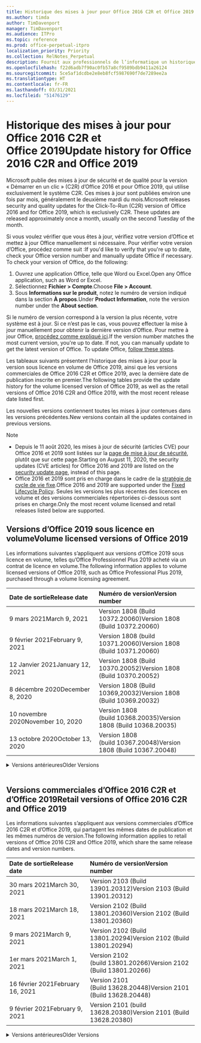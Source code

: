 ```yaml
---
title: Historique des mises à jour pour Office 2016 C2R et Office 2019
ms.author: timda
author: TimDavenport
manager: TimDavenport
ms.audience: ITPro
ms.topic: reference
ms.prod: office-perpetual-itpro
localization_priority: Priority
ms.collection: RelNotes_Perpetual
description: Fournit aux professionnels de l’informatique un historique des mises à jour pour les versions perpétuelles d’Office 2016 et 2019 qui utilisent la technologie « Démarrer en un clic » (C2R)
ms.openlocfilehash: f22d6adb7f90ac0fb57a8cf9589bdb9411a26124
ms.sourcegitcommit: 5ce5af1dcdbe2e8eb8fcf5987690f7de7289ee2a
ms.translationtype: HT
ms.contentlocale: fr-FR
ms.lasthandoff: 03/31/2021
ms.locfileid: "51476129"
---
```

# <a name="update-history-for-office-2016-c2r-and-office-2019"></a><span data-ttu-id="dbadd-103">Historique des mises à jour pour Office 2016 C2R et Office 2019</span><span class="sxs-lookup"><span data-stu-id="dbadd-103">Update history for Office 2016 C2R and Office 2019</span></span>

<span data-ttu-id="dbadd-p101">Microsoft publie des mises à jour de sécurité et de qualité pour la version « Démarrer en un clic » (C2R) d’Office 2016 et pour Office 2019, qui utilise exclusivement le système C2R. Ces mises à jour sont publiées environ une fois par mois, généralement le deuxième mardi du mois.</span><span class="sxs-lookup"><span data-stu-id="dbadd-p101">Microsoft releases security and quality updates for the Click-To-Run (C2R) version of Office 2016 and for Office 2019, which is exclusively C2R. These updates are released approximately once a month, usually on the second Tuesday of the month.</span></span>

<span data-ttu-id="dbadd-p102">Si vous voulez vérifier que vous êtes à jour, vérifiez votre version d’Office et mettez à jour Office manuellement si nécessaire. Pour vérifier votre version d’Office, procédez comme suit :</span><span class="sxs-lookup"><span data-stu-id="dbadd-p102">If you'd like to verify that you're up to date, check your Office version number and manually update Office if necessary. To check your version of Office, do the following:</span></span>

  1.    <span data-ttu-id="dbadd-108">Ouvrez une application Office, telle que Word ou Excel.</span><span class="sxs-lookup"><span data-stu-id="dbadd-108">Open any Office application, such as Word or Excel.</span></span>
  2.    <span data-ttu-id="dbadd-109">Sélectionnez **Fichier > Compte**.</span><span class="sxs-lookup"><span data-stu-id="dbadd-109">Choose **File > Account**.</span></span>
  3.    <span data-ttu-id="dbadd-110">Sous **Informations sur le produit**, notez le numéro de version indiqué dans la section **À propos**.</span><span class="sxs-lookup"><span data-stu-id="dbadd-110">Under **Product Information**, note the version number under the **About section**.</span></span>

<span data-ttu-id="dbadd-p103">Si le numéro de version correspond à la version la plus récente, votre système est à jour. Si ce n’est pas le cas, vous pouvez effectuer la mise à jour manuellement pour obtenir la dernière version d’Office. Pour mettre à jour Office, [procédez comme expliqué ici](https://support.office.com/article/2ab296f3-7f03-43a2-8e50-46de917611c5).</span><span class="sxs-lookup"><span data-stu-id="dbadd-p103">If the version number matches the most current version, you're up to date. If not, you can manually update to get the latest version of Office. To update Office, [follow these steps](https://support.office.com/article/2ab296f3-7f03-43a2-8e50-46de917611c5).</span></span>


<span data-ttu-id="dbadd-114">Les tableaux suivants présentent l’historique des mises à jour pour la version sous licence en volume de Office 2019, ainsi que les versions commerciales de Office 2016 C2R et Office 2019, avec la dernière date de publication inscrite en premier.</span><span class="sxs-lookup"><span data-stu-id="dbadd-114">The following tables provide the update history for the volume licensed version of Office 2019, as well as the retail versions of Office 2016 C2R and Office 2019, with the most recent release date listed first.</span></span>

<span data-ttu-id="dbadd-115">Les nouvelles versions contiennent toutes les mises à jour contenues dans les versions précédentes.</span><span class="sxs-lookup"><span data-stu-id="dbadd-115">New versions contain all the updates contained in previous versions.</span></span>


 > [!NOTE]
> - <span data-ttu-id="dbadd-116">Depuis le 11 août 2020, les mises à jour de sécurité (articles CVE) pour Office 2016 et 2019 sont listées sur la [page de mise à jour de sécurité](./microsoft365-apps-security-updates.md), plutôt que sur cette page.</span><span class="sxs-lookup"><span data-stu-id="dbadd-116">Starting on August 11, 2020, the security updates (CVE articles) for Office 2016 and 2019 are listed on the [security update page](./microsoft365-apps-security-updates.md), instead of this page.</span></span> 
> - <span data-ttu-id="dbadd-117">Office 2016 et 2019 sont pris en charge dans le cadre de la [stratégie de cycle de vie fixe](/lifecycle/policies/fixed).</span><span class="sxs-lookup"><span data-stu-id="dbadd-117">Office 2016 and 2019 are supported under the [Fixed Lifecycle Policy](/lifecycle/policies/fixed).</span></span> <span data-ttu-id="dbadd-118">Seules les versions les plus récentes des licences en volume et des versions commerciales répertoriées ci-dessous sont prises en charge.</span><span class="sxs-lookup"><span data-stu-id="dbadd-118">Only the most recent volume licensed and retail releases listed below are supported.</span></span>


## <a name="volume-licensed-versions-of-office-2019"></a><span data-ttu-id="dbadd-119">Versions d’Office 2019 sous licence en volume</span><span class="sxs-lookup"><span data-stu-id="dbadd-119">Volume licensed versions of Office 2019</span></span>
<span data-ttu-id="dbadd-120">Les informations suivantes s’appliquent aux versions d’Office 2019 sous licence en volume, telles qu’Office Professionnel Plus 2019 acheté via un contrat de licence en volume.</span><span class="sxs-lookup"><span data-stu-id="dbadd-120">The following information applies to volume licensed versions of Office 2019, such as Office Professional Plus 2019, purchased through a volume licensing agreement.</span></span>

[//]: # (NE PAS SUPPRIMER LE DÉBUT DU TABLEAU VL)


|<span data-ttu-id="dbadd-122">**Date de sortie**</span><span class="sxs-lookup"><span data-stu-id="dbadd-122">**Release date**</span></span>|<span data-ttu-id="dbadd-123">**Numéro de version**</span><span class="sxs-lookup"><span data-stu-id="dbadd-123">**Version number**</span></span>|
|:-----|:-----|
|<span data-ttu-id="dbadd-124">9 mars 2021</span><span class="sxs-lookup"><span data-stu-id="dbadd-124">March 9, 2021</span></span>|<span data-ttu-id="dbadd-125">Version 1808 (Build 10372.20060)</span><span class="sxs-lookup"><span data-stu-id="dbadd-125">Version 1808 (Build 10372.20060)</span></span>|
|<span data-ttu-id="dbadd-126">9 février 2021</span><span class="sxs-lookup"><span data-stu-id="dbadd-126">February 9, 2021</span></span>|<span data-ttu-id="dbadd-127">Version 1808 (build 10371.20060)</span><span class="sxs-lookup"><span data-stu-id="dbadd-127">Version 1808 (Build 10371.20060)</span></span>|
|<span data-ttu-id="dbadd-128">12 Janvier 2021</span><span class="sxs-lookup"><span data-stu-id="dbadd-128">January 12, 2021</span></span>|<span data-ttu-id="dbadd-129">Version 1808 (Build 10370.20052)</span><span class="sxs-lookup"><span data-stu-id="dbadd-129">Version 1808 (Build 10370.20052)</span></span>|
|<span data-ttu-id="dbadd-130">8 décembre 2020</span><span class="sxs-lookup"><span data-stu-id="dbadd-130">December 8, 2020</span></span>|<span data-ttu-id="dbadd-131">Version 1808 (Build 10369,20032)</span><span class="sxs-lookup"><span data-stu-id="dbadd-131">Version 1808 (Build 10369.20032)</span></span>|
|<span data-ttu-id="dbadd-132">10 novembre 2020</span><span class="sxs-lookup"><span data-stu-id="dbadd-132">November 10, 2020</span></span>|<span data-ttu-id="dbadd-133">Version 1808 (build 10368.20035)</span><span class="sxs-lookup"><span data-stu-id="dbadd-133">Version 1808 (Build 10368.20035)</span></span>|
|<span data-ttu-id="dbadd-134">13 octobre 2020</span><span class="sxs-lookup"><span data-stu-id="dbadd-134">October 13, 2020</span></span>|<span data-ttu-id="dbadd-135">Version 1808 (build 10367.20048)</span><span class="sxs-lookup"><span data-stu-id="dbadd-135">Version 1808 (Build 10367.20048)</span></span>|


[//]: # (NE PAS SUPPRIMER LA FIN DU TABLEAU VL)

<details>
<summary><span data-ttu-id="dbadd-137">Versions antérieures</span><span class="sxs-lookup"><span data-stu-id="dbadd-137">Older Versions</span></span></summary>
 

[//]: # (NE PAS SUPPRIMER LE DÉBUT DE L’ANCIEN TABLEAU VL)


|<span data-ttu-id="dbadd-139">**Date de sortie**</span><span class="sxs-lookup"><span data-stu-id="dbadd-139">**Release date**</span></span>|<span data-ttu-id="dbadd-140">**Numéro de version**</span><span class="sxs-lookup"><span data-stu-id="dbadd-140">**Version number**</span></span>|
|:-----|:-----|
|<span data-ttu-id="dbadd-141">8 septembre 2020</span><span class="sxs-lookup"><span data-stu-id="dbadd-141">September 8, 2020</span></span>|<span data-ttu-id="dbadd-142">Version 1808 (Build 10366.20016)</span><span class="sxs-lookup"><span data-stu-id="dbadd-142">Version 1808 (Build 10366.20016)</span></span>|
|<span data-ttu-id="dbadd-143">11 août 2020</span><span class="sxs-lookup"><span data-stu-id="dbadd-143">August 11, 2020</span></span>|<span data-ttu-id="dbadd-144">Version 1808 (Build 10364.20059)</span><span class="sxs-lookup"><span data-stu-id="dbadd-144">Version 1808 (Build 10364.20059)</span></span>|
|<span data-ttu-id="dbadd-145">14 juillet 2020</span><span class="sxs-lookup"><span data-stu-id="dbadd-145">July 14, 2020</span></span>   |<span data-ttu-id="dbadd-146">Version 1808 (Build 10363.20015)</span><span class="sxs-lookup"><span data-stu-id="dbadd-146">Version 1808 (Build 10363.20015)</span></span>  |
|<span data-ttu-id="dbadd-147">09 juin 2020</span><span class="sxs-lookup"><span data-stu-id="dbadd-147">June 9, 2020</span></span>   |<span data-ttu-id="dbadd-148">Version 1808 (Build 10361.20002)</span><span class="sxs-lookup"><span data-stu-id="dbadd-148">Version 1808 (Build 10361.20002)</span></span>  |
|<span data-ttu-id="dbadd-149">12 mai 2020</span><span class="sxs-lookup"><span data-stu-id="dbadd-149">May 12, 2020</span></span>   |<span data-ttu-id="dbadd-150">Version 1808 (build 10359.20023)</span><span class="sxs-lookup"><span data-stu-id="dbadd-150">Version 1808 (Build 10359.20023)</span></span>  |
|<span data-ttu-id="dbadd-151">14 avril 2020</span><span class="sxs-lookup"><span data-stu-id="dbadd-151">April 14, 2020</span></span>   |<span data-ttu-id="dbadd-152">Version 1808 (build 10358.20061)</span><span class="sxs-lookup"><span data-stu-id="dbadd-152">Version 1808 (Build 10358.20061)</span></span>  |
|<span data-ttu-id="dbadd-153">10 mars 2020</span><span class="sxs-lookup"><span data-stu-id="dbadd-153">March 10, 2020</span></span>   |<span data-ttu-id="dbadd-154">Version 1808 (Build 10357.20081)</span><span class="sxs-lookup"><span data-stu-id="dbadd-154">Version 1808 (Build 10357.20081)</span></span>  |
|<span data-ttu-id="dbadd-155">11 février 2020</span><span class="sxs-lookup"><span data-stu-id="dbadd-155">February 11, 2020</span></span>   |<span data-ttu-id="dbadd-156">Version 1808 (build 10356.20006)</span><span class="sxs-lookup"><span data-stu-id="dbadd-156">Version 1808 (Build 10356.20006)</span></span>  |


[//]: # (NE PAS SUPPRIMER LA FIN DE L’ANCIEN TABLEAU VL)

</details>


<br/>

## <a name="retail-versions-of-office-2016-c2r-and-office-2019"></a><span data-ttu-id="dbadd-158">Versions commerciales d’Office 2016 C2R et d’Office 2019</span><span class="sxs-lookup"><span data-stu-id="dbadd-158">Retail versions of Office 2016 C2R and Office 2019</span></span>
<span data-ttu-id="dbadd-159">Les informations suivantes s’appliquent aux versions commerciales d’Office 2016 C2R et d’Office 2019, qui partagent les mêmes dates de publication et les mêmes numéros de version.</span><span class="sxs-lookup"><span data-stu-id="dbadd-159">The following information applies to retail versions of Office 2016 C2R and Office 2019, which share the same release dates and version numbers.</span></span>

[//]: # (NE PAS SUPPRIMER LE DÉBUT DU TABLEAU DE VENTE AU DÉTAIL)


|<span data-ttu-id="dbadd-161">**Date de sortie**</span><span class="sxs-lookup"><span data-stu-id="dbadd-161">**Release date**</span></span>|<span data-ttu-id="dbadd-162">**Numéro de version**</span><span class="sxs-lookup"><span data-stu-id="dbadd-162">**Version number**</span></span>|
|:-----|:-----|
|<span data-ttu-id="dbadd-163">30 mars 2021</span><span class="sxs-lookup"><span data-stu-id="dbadd-163">March 30, 2021</span></span>|<span data-ttu-id="dbadd-164">Version 2103 (Build 13901.20312)</span><span class="sxs-lookup"><span data-stu-id="dbadd-164">Version 2103 (Build 13901.20312)</span></span>|
|<span data-ttu-id="dbadd-165">18 mars 2021</span><span class="sxs-lookup"><span data-stu-id="dbadd-165">March 18, 2021</span></span>|<span data-ttu-id="dbadd-166">Version 2102 (Build 13801.20360)</span><span class="sxs-lookup"><span data-stu-id="dbadd-166">Version 2102 (Build 13801.20360)</span></span>|
|<span data-ttu-id="dbadd-167">9 mars 2021</span><span class="sxs-lookup"><span data-stu-id="dbadd-167">March 9, 2021</span></span>|<span data-ttu-id="dbadd-168">Version 2102 (Build 13801.20294)</span><span class="sxs-lookup"><span data-stu-id="dbadd-168">Version 2102 (Build 13801.20294)</span></span>|
|<span data-ttu-id="dbadd-169">1er mars 2021</span><span class="sxs-lookup"><span data-stu-id="dbadd-169">March 1, 2021</span></span>|<span data-ttu-id="dbadd-170">Version 2102 (build 13801.20266)</span><span class="sxs-lookup"><span data-stu-id="dbadd-170">Version 2102 (Build 13801.20266)</span></span>|
|<span data-ttu-id="dbadd-171">16 février 2021</span><span class="sxs-lookup"><span data-stu-id="dbadd-171">February 16, 2021</span></span>|<span data-ttu-id="dbadd-172">Version 2101 (Build 13628.20448)</span><span class="sxs-lookup"><span data-stu-id="dbadd-172">Version 2101 (Build 13628.20448)</span></span>|
|<span data-ttu-id="dbadd-173">9 février 2021</span><span class="sxs-lookup"><span data-stu-id="dbadd-173">February 9, 2021</span></span>|<span data-ttu-id="dbadd-174">Version 2101 (build 13628.20380)</span><span class="sxs-lookup"><span data-stu-id="dbadd-174">Version 2101 (Build 13628.20380)</span></span>|


[//]: # (NE PAS SUPPRIMER LA FIN DU TABLEAU DE VENTE AU DÉTAIL)

<details>
<summary><span data-ttu-id="dbadd-176">Versions antérieures</span><span class="sxs-lookup"><span data-stu-id="dbadd-176">Older Versions</span></span></summary>
 

[//]: # (NE PAS SUPPRIMER LE DÉBUT DE L’ANCIEN TABLEAU DE VENTE AU DÉTAIL)


|<span data-ttu-id="dbadd-178">**Date de sortie**</span><span class="sxs-lookup"><span data-stu-id="dbadd-178">**Release date**</span></span>|<span data-ttu-id="dbadd-179">**Numéro de version**</span><span class="sxs-lookup"><span data-stu-id="dbadd-179">**Version number**</span></span>|
|:-----|:-----|
|<span data-ttu-id="dbadd-180">26 janvier 2021</span><span class="sxs-lookup"><span data-stu-id="dbadd-180">January 26, 2021</span></span>|<span data-ttu-id="dbadd-181">Version 2101 (Build 13628.20274)</span><span class="sxs-lookup"><span data-stu-id="dbadd-181">Version 2101 (Build 13628.20274)</span></span>|
|<span data-ttu-id="dbadd-182">21 janvier 2021</span><span class="sxs-lookup"><span data-stu-id="dbadd-182">January 21, 2021</span></span>|<span data-ttu-id="dbadd-183">Version 2012 (build 13530.20440)</span><span class="sxs-lookup"><span data-stu-id="dbadd-183">Version 2012 (Build 13530.20440)</span></span>|
|<span data-ttu-id="dbadd-184">12 Janvier 2021</span><span class="sxs-lookup"><span data-stu-id="dbadd-184">January 12, 2021</span></span>|<span data-ttu-id="dbadd-185">Version 2012 (Build 13530.20376)</span><span class="sxs-lookup"><span data-stu-id="dbadd-185">Version 2012 (Build 13530.20376)</span></span>|
|<span data-ttu-id="dbadd-186">5 janvier 2021</span><span class="sxs-lookup"><span data-stu-id="dbadd-186">January 5, 2021</span></span>|<span data-ttu-id="dbadd-187">Version 2012 (build 13530.20316)</span><span class="sxs-lookup"><span data-stu-id="dbadd-187">Version 2012 (Build 13530.20316)</span></span>|
|<span data-ttu-id="dbadd-188">21 décembre 2020</span><span class="sxs-lookup"><span data-stu-id="dbadd-188">December 21, 2020</span></span>|<span data-ttu-id="dbadd-189">Version 2011 (build 13426.20404)</span><span class="sxs-lookup"><span data-stu-id="dbadd-189">Version 2011 (Build 13426.20404)</span></span>|
|<span data-ttu-id="dbadd-190">8 décembre 2020</span><span class="sxs-lookup"><span data-stu-id="dbadd-190">December 8, 2020</span></span>|<span data-ttu-id="dbadd-191">Version 2011 (Build 13426,20332)</span><span class="sxs-lookup"><span data-stu-id="dbadd-191">Version 2011 (Build 13426.20332)</span></span>|
|<span data-ttu-id="dbadd-192">2 décembre 2020</span><span class="sxs-lookup"><span data-stu-id="dbadd-192">December 2, 2020</span></span>|<span data-ttu-id="dbadd-193">Version 2011 (build 13426.20308)</span><span class="sxs-lookup"><span data-stu-id="dbadd-193">Version 2011 (Build 13426.20308)</span></span>|
|<span data-ttu-id="dbadd-194">30 novembre 2020</span><span class="sxs-lookup"><span data-stu-id="dbadd-194">November 30, 2020</span></span>|<span data-ttu-id="dbadd-195">Version 2011 (build 13426.20294)</span><span class="sxs-lookup"><span data-stu-id="dbadd-195">Version 2011 (Build 13426.20294)</span></span>|
|<span data-ttu-id="dbadd-196">23 novembre 2020</span><span class="sxs-lookup"><span data-stu-id="dbadd-196">November 23, 2020</span></span>|<span data-ttu-id="dbadd-197">Version 2011 (build 13426.20274)</span><span class="sxs-lookup"><span data-stu-id="dbadd-197">Version 2011 (Build 13426.20274)</span></span>|
|<span data-ttu-id="dbadd-198">17 novembre 2020</span><span class="sxs-lookup"><span data-stu-id="dbadd-198">November 17, 2020</span></span>|<span data-ttu-id="dbadd-199">Version 2010 (build 13328.20408)</span><span class="sxs-lookup"><span data-stu-id="dbadd-199">Version 2010 (Build 13328.20408)</span></span>|
|<span data-ttu-id="dbadd-200">10 novembre 2020</span><span class="sxs-lookup"><span data-stu-id="dbadd-200">November 10, 2020</span></span>|<span data-ttu-id="dbadd-201">Version 2010 (build 13328.20356)</span><span class="sxs-lookup"><span data-stu-id="dbadd-201">Version 2010 (Build 13328.20356)</span></span>|
|<span data-ttu-id="dbadd-202">27 octobre 2020</span><span class="sxs-lookup"><span data-stu-id="dbadd-202">October 27, 2020</span></span>|<span data-ttu-id="dbadd-203">Version 2010 (build 13328.20292)</span><span class="sxs-lookup"><span data-stu-id="dbadd-203">Version 2010 (Build 13328.20292)</span></span>|
|<span data-ttu-id="dbadd-204">21 octobre 2020</span><span class="sxs-lookup"><span data-stu-id="dbadd-204">October 21, 2020</span></span>|<span data-ttu-id="dbadd-205">Version 2009 (Build 13231.20418)</span><span class="sxs-lookup"><span data-stu-id="dbadd-205">Version 2009 (Build 13231.20418)</span></span>|
|<span data-ttu-id="dbadd-206">13 octobre 2020</span><span class="sxs-lookup"><span data-stu-id="dbadd-206">October 13, 2020</span></span>|<span data-ttu-id="dbadd-207">Version 2009 (build 13231.20390)</span><span class="sxs-lookup"><span data-stu-id="dbadd-207">Version 2009 (Build 13231.20390)</span></span>|
|<span data-ttu-id="dbadd-208">8 octobre 2020</span><span class="sxs-lookup"><span data-stu-id="dbadd-208">October 8, 2020</span></span>|<span data-ttu-id="dbadd-209">Version 2009 (Build 13231.20368)</span><span class="sxs-lookup"><span data-stu-id="dbadd-209">Version 2009 (Build 13231.20368)</span></span>|
|<span data-ttu-id="dbadd-210">28 septembre 2020</span><span class="sxs-lookup"><span data-stu-id="dbadd-210">September 28, 2020</span></span>|<span data-ttu-id="dbadd-211">Version 2009 (Build 13231.20262)</span><span class="sxs-lookup"><span data-stu-id="dbadd-211">Version 2009 (Build 13231.20262)</span></span>|
|<span data-ttu-id="dbadd-212">22 septembre 2020</span><span class="sxs-lookup"><span data-stu-id="dbadd-212">September 22, 2020</span></span>|<span data-ttu-id="dbadd-213">Version 2008 (Build 13127.20508)</span><span class="sxs-lookup"><span data-stu-id="dbadd-213">Version 2008 (Build 13127.20508)</span></span>|
|<span data-ttu-id="dbadd-214">9 septembre 2020</span><span class="sxs-lookup"><span data-stu-id="dbadd-214">September 9, 2020</span></span>|<span data-ttu-id="dbadd-215">Version 2008 (build 13127.20408)</span><span class="sxs-lookup"><span data-stu-id="dbadd-215">Version 2008 (Build 13127.20408)</span></span>|
|<span data-ttu-id="dbadd-216">31 août 2020</span><span class="sxs-lookup"><span data-stu-id="dbadd-216">August 31, 2020</span></span>|<span data-ttu-id="dbadd-217">Version 2008 (build 13127.20296)</span><span class="sxs-lookup"><span data-stu-id="dbadd-217">Version 2008 (Build 13127.20296)</span></span>|
|<span data-ttu-id="dbadd-218">25 août 2020</span><span class="sxs-lookup"><span data-stu-id="dbadd-218">August 25, 2020</span></span>|<span data-ttu-id="dbadd-219">Version 2007 (Build 13029.20460)</span><span class="sxs-lookup"><span data-stu-id="dbadd-219">Version 2007 (Build 13029.20460)</span></span>|
|<span data-ttu-id="dbadd-220">11 août 2020</span><span class="sxs-lookup"><span data-stu-id="dbadd-220">August 11, 2020</span></span>|<span data-ttu-id="dbadd-221">Version 2007 (Build 13029.20344)</span><span class="sxs-lookup"><span data-stu-id="dbadd-221">Version 2007 (Build 13029.20344)</span></span>|
|<span data-ttu-id="dbadd-222">30 juillet 2020</span><span class="sxs-lookup"><span data-stu-id="dbadd-222">July 30, 2020</span></span>|<span data-ttu-id="dbadd-223">Version 2007 (build 13029.20308)</span><span class="sxs-lookup"><span data-stu-id="dbadd-223">Version 2007 (Build 13029.20308)</span></span>  |
|<span data-ttu-id="dbadd-224">28 juillet 2020</span><span class="sxs-lookup"><span data-stu-id="dbadd-224">July 28, 2020</span></span>|<span data-ttu-id="dbadd-225">Version 2006 (Build 13001.20498)</span><span class="sxs-lookup"><span data-stu-id="dbadd-225">Version 2006 (Build 13001.20498)</span></span>  |
|<span data-ttu-id="dbadd-226">14 juillet 2020</span><span class="sxs-lookup"><span data-stu-id="dbadd-226">July 14, 2020</span></span>|<span data-ttu-id="dbadd-227">Version 2006 (Build 13001.20384)</span><span class="sxs-lookup"><span data-stu-id="dbadd-227">Version 2006 (Build 13001.20384)</span></span>  |
|<span data-ttu-id="dbadd-228">30 juin 2020</span><span class="sxs-lookup"><span data-stu-id="dbadd-228">June 30, 2020</span></span>|<span data-ttu-id="dbadd-229">Version 2006 (Build 13001.20266)</span><span class="sxs-lookup"><span data-stu-id="dbadd-229">Version 2006 (Build 13001.20266)</span></span>  |
|<span data-ttu-id="dbadd-230">24 juin 2020</span><span class="sxs-lookup"><span data-stu-id="dbadd-230">June 24, 2020</span></span>|<span data-ttu-id="dbadd-231">Version 2005 (Build 12827.20470)</span><span class="sxs-lookup"><span data-stu-id="dbadd-231">Version 2005 (Build 12827.20470)</span></span>  |
|<span data-ttu-id="dbadd-232">09 juin 2020</span><span class="sxs-lookup"><span data-stu-id="dbadd-232">June 9, 2020</span></span>|<span data-ttu-id="dbadd-233">Version 2005 (Build 12827.20336)</span><span class="sxs-lookup"><span data-stu-id="dbadd-233">Version 2005 (Build 12827.20336)</span></span>  |
|<span data-ttu-id="dbadd-234">02 juin 2020</span><span class="sxs-lookup"><span data-stu-id="dbadd-234">June 2, 2020</span></span>|<span data-ttu-id="dbadd-235">Version 2005 (Build 12827.20268)</span><span class="sxs-lookup"><span data-stu-id="dbadd-235">Version 2005 (Build 12827.20268)</span></span>  |
|<span data-ttu-id="dbadd-236">21 Mai 2020</span><span class="sxs-lookup"><span data-stu-id="dbadd-236">May 21, 2020</span></span>|<span data-ttu-id="dbadd-237">Version 2004 (Build 12730.20352)</span><span class="sxs-lookup"><span data-stu-id="dbadd-237">Version 2004 (Build 12730.20352)</span></span>  |
|<span data-ttu-id="dbadd-238">12 mai 2020</span><span class="sxs-lookup"><span data-stu-id="dbadd-238">May 12, 2020</span></span>|<span data-ttu-id="dbadd-239">Version 2004 (build 12730.20270)</span><span class="sxs-lookup"><span data-stu-id="dbadd-239">Version 2004 (Build 12730.20270)</span></span>  |
|<span data-ttu-id="dbadd-240">4 mai 2020</span><span class="sxs-lookup"><span data-stu-id="dbadd-240">May 4, 2020</span></span>|<span data-ttu-id="dbadd-241">Version 2004 (Build 12730.20250)</span><span class="sxs-lookup"><span data-stu-id="dbadd-241">Version 2004 (Build 12730.20250)</span></span>  |
|<span data-ttu-id="dbadd-242">29 avril 2020</span><span class="sxs-lookup"><span data-stu-id="dbadd-242">April 29, 2020</span></span>|<span data-ttu-id="dbadd-243">Version 2004 (Build 12730.20236)</span><span class="sxs-lookup"><span data-stu-id="dbadd-243">Version 2004 (Build 12730.20236)</span></span>  |
|<span data-ttu-id="dbadd-244">15 avril 2020</span><span class="sxs-lookup"><span data-stu-id="dbadd-244">April 15, 2020</span></span>|<span data-ttu-id="dbadd-245">Version 2003 (build 12624.20466)</span><span class="sxs-lookup"><span data-stu-id="dbadd-245">Version 2003 (Build 12624.20466)</span></span>  |
|<span data-ttu-id="dbadd-246">14 avril 2020</span><span class="sxs-lookup"><span data-stu-id="dbadd-246">April 14, 2020</span></span>|<span data-ttu-id="dbadd-247">Version 2003 (build 12624.20442)</span><span class="sxs-lookup"><span data-stu-id="dbadd-247">Version 2003 (Build 12624.20442)</span></span>  |
|<span data-ttu-id="dbadd-248">31 mars 2020</span><span class="sxs-lookup"><span data-stu-id="dbadd-248">March 31, 2020</span></span>|<span data-ttu-id="dbadd-249">Version 2003 (build 12624.20382)</span><span class="sxs-lookup"><span data-stu-id="dbadd-249">Version 2003 (Build 12624.20382)</span></span>  |
|<span data-ttu-id="dbadd-250">25 mars 2020</span><span class="sxs-lookup"><span data-stu-id="dbadd-250">March 25, 2020</span></span>|<span data-ttu-id="dbadd-251">Version 2003 (Build 12624.20320)</span><span class="sxs-lookup"><span data-stu-id="dbadd-251">Version 2003 (Build 12624.20320)</span></span>  |
|<span data-ttu-id="dbadd-252">10 mars 2020</span><span class="sxs-lookup"><span data-stu-id="dbadd-252">March 10, 2020</span></span>|<span data-ttu-id="dbadd-253">Version 2002 (Build 12527.20278)</span><span class="sxs-lookup"><span data-stu-id="dbadd-253">Version 2002 (Build 12527.20278)</span></span>  |
|<span data-ttu-id="dbadd-254">1er mars 2020</span><span class="sxs-lookup"><span data-stu-id="dbadd-254">March 1, 2020</span></span>   |<span data-ttu-id="dbadd-255">Version 2002 (Build 12527.20242)</span><span class="sxs-lookup"><span data-stu-id="dbadd-255">Version 2002 (Build 12527.20242)</span></span>  |


[//]: # (NE PAS SUPPRIMER LA FIN DE L’ANCIEN TABLEAU DE VENTE AU DÉTAIL)


</details>